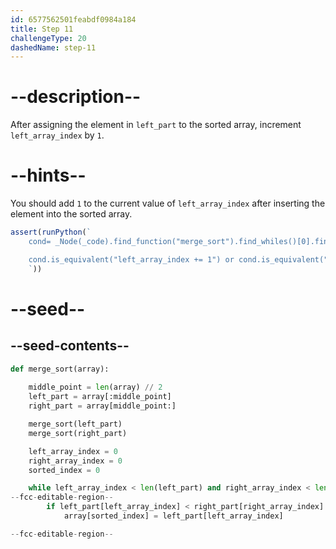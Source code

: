 ```yaml
---
id: 6577562501feabdf0984a184
title: Step 11
challengeType: 20
dashedName: step-11
---
```


# --description--

After assigning the element in `left_part` to the sorted array, increment `left_array_index` by `1`.

# --hints--

You should add `1` to the current value of `left_array_index` after inserting the element into the sorted array.

```js
assert(runPython(`
    cond= _Node(_code).find_function("merge_sort").find_whiles()[0].find_ifs()[0].find_body()[1]

    cond.is_equivalent("left_array_index += 1") or cond.is_equivalent("left_array_index = left_array_index + 1") or cond.is_equivalent("left_array_index = 1 + left_array_index")
    `)) 
```

# --seed--

## --seed-contents--

```py
def merge_sort(array):
    
    middle_point = len(array) // 2
    left_part = array[:middle_point]
    right_part = array[middle_point:]

    merge_sort(left_part)
    merge_sort(right_part)

    left_array_index = 0
    right_array_index = 0
    sorted_index = 0

    while left_array_index < len(left_part) and right_array_index < len(right_part):
--fcc-editable-region--
        if left_part[left_array_index] < right_part[right_array_index]:
            array[sorted_index] = left_part[left_array_index]

--fcc-editable-region--
```
